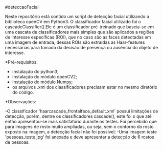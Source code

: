 #deteccaoFacial

Neste repositório está contido um script de detecção facial utilizando a biblioteca openCV em Python3.
O classificador facial utilizado foi o cascadeClassifier().Ele é um classificador pré-treinado que baseia-se em uma cascata de classificadores mais simples que são aplicados a regiões de interesse específicas (ROI), que no caso são as faces detectadas em uma imagem de entrada, dessas ROIs são extraídas as Haar-features necessárias para tomada da decisão de presença ou ausência do objeto de interesse.

*Pré-requisitos:

- instalação do python3;
- instalação do módulo openCV2;
- instalação do módulo Numpy;
- os arquivos .xml dos classificadores precisam estar no mesmo diretório do código.

*Observações:

-O classificador 'haarcascade_frontalface_default.xml' possui limitações de detecção, porém, dentre os classificadores cascade(), este foi o que até então apresentou-se mais satisfatório durante os testes. Foi percebido que para imagens de rosto muito ampliadas, ou seja, sem o contorno do rosto exposto na imagem, a detecção facial não foi possível;
-Uma imagem teste 'pessoas_teste.jpg' foi anexada e deve apresentar a detecção de 6 rostos de pessoas.



